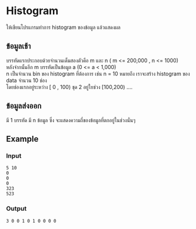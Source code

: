# Histogram
ให้เขียนโปรแกรมทำการ histogram ของข้อมูล แล้วแสดงผล 

## ข้อมูลเช้า
บรรทัดแรกประกอบด้วยจำนวนเต็มสองตัวคือ m และ n ( m <= 200,000 , n <= 1000)  
หลังจำกนั้นอีก m บรรทัดเป็นข้อมูล a (0 <= a < 1,000)  
n เป็นจำนวน bin ของ histogram ที่ต้องการ  เช่น n = 10 หมายถึง เราจะสร้าง histogram ของ data จำนวน 10 ช่อง  
โดยช่องแรกอยู่ระหว่าง [ 0 , 100)
ชุด 2 อยู่ใยช่วง [100,200) ....

## ข้อมูลส่งออก
มี 1 บรรทัด มี n ข้อมูล ซึ่ง จะแสดงความถี่ของข้อมูลที่ตกอยู่ในช่วงนั่นๆ 

## Example
### Input
~~~
5 10
0
0
0
323
523
~~~

### Output
~~~
3 0 0 1 0 1 0 0 0 0
~~~
